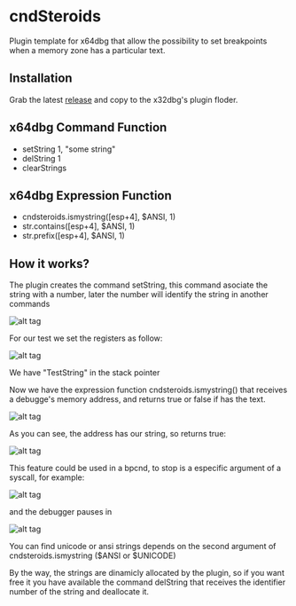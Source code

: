 # cndSteroids

Plugin template for x64dbg that allow the possibility to set breakpoints when a memory zone has a particular text.

## Installation

Grab the latest [release](https://github.com/pastaCLS/cndsteroids/blob/master/bin/x32/cndsteroids.dp32) and copy to the x32dbg's plugin floder.

## x64dbg Command Function
- setString 1, "some string"
- delString 1
- clearStrings

## x64dbg Expression Function
- cndsteroids.ismystring([esp+4], $ANSI, 1) 
- str.contains([esp+4], $ANSI, 1)
- str.prefix([esp+4], $ANSI, 1) 

## How it works?

The plugin creates the command setString, this command asociate the string with a number, later the number will identify the string in another commands

![alt tag](doc/setString.png?raw=true)

For our test we set the registers as follow:

![alt tag](doc/TestString-esp.png?raw=true)

We have "TestString" in the stack pointer

Now we have the expression function cndsteroids.ismystring() that receives a debugge's memory address, and returns true or false if has the text.

![alt tag](doc/ismystring.png?raw=true)

As you can see, the address has our string, so returns true:

![alt tag](doc/return.png?raw=true)

This feature could be used in a bpcnd, to stop is a especific argument of a syscall, for example:

![alt tag](doc/script.png?raw=true)

and the debugger pauses in

![alt tag](doc/stringinstack.png?raw=true)

You can find unicode or ansi strings depends on the second argument of cndsteroids.ismystring ($ANSI or $UNICODE)

By the way, the strings are dinamicly allocated by the plugin, so if you want free it you have available the command delString that receives the identifier number of the string and deallocate it.

